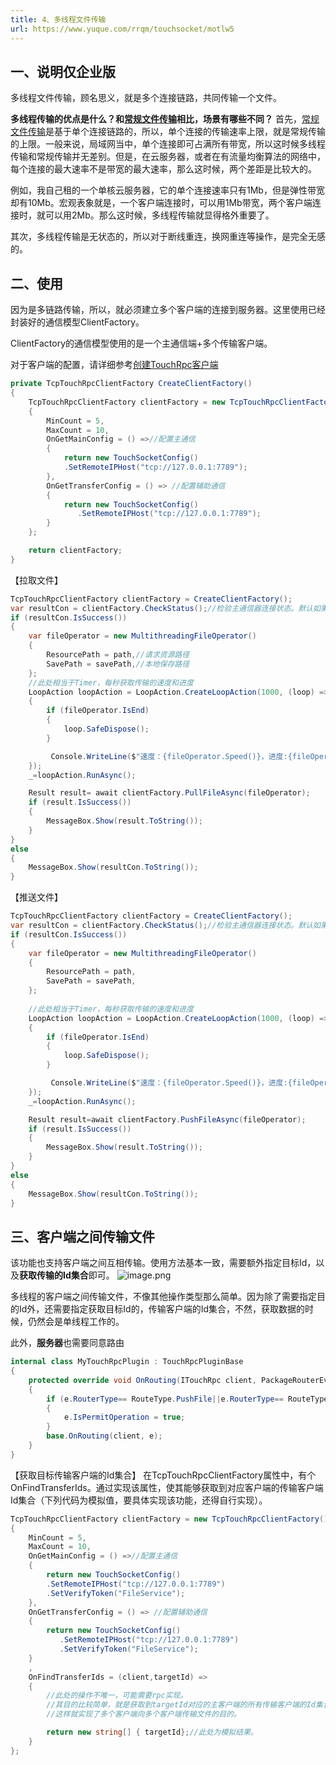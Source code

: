 ```yaml
---
title: 4、多线程文件传输
url: https://www.yuque.com/rrqm/touchsocket/motlw5
---
```


<a name="TXjhF"></a>

## 一、说明仅企业版

多线程文件传输，顾名思义，就是多个连接链路，共同传输一个文件。

**多线程传输的优点是什么？和**[**常规文件传输**](2、传输文件.md)**相比，场景有哪些不同？**
首先，[常规文件传输](2、传输文件.md)是基于单个连接链路的，所以，单个连接的传输速率上限，就是常规传输的上限。一般来说，局域网当中，单个连接即可占满所有带宽，所以这时候多线程传输和常规传输并无差别。但是，在云服务器，或者在有流量均衡算法的网络中，每个连接的最大速率不是带宽的最大速率，那么这时候，两个差距是比较大的。

例如，我自己租的一个单核云服务器，它的单个连接速率只有1Mb，但是弹性带宽却有10Mb。宏观表象就是，一个客户端连接时，可以用1Mb带宽，两个客户端连接时，就可以用2Mb。那么这时候，多线程传输就显得格外重要了。

其次，多线程传输是无状态的，所以对于断线重连，换网重连等操作，是完全无感的。

<a name="qLp3q"></a>

## 二、使用

因为是多链路传输，所以，就必须建立多个客户端的连接到服务器。这里使用已经封装好的通信模型ClientFactory。

ClientFactory的通信模型使用的是一个主通信端+多个传输客户端。

对于客户端的配置，请详细参考[创建TouchRpc客户端](<..\7.3 创建TouchRpc客户端.md>)

```csharp
private TcpTouchRpcClientFactory CreateClientFactory()
{
    TcpTouchRpcClientFactory clientFactory = new TcpTouchRpcClientFactory()
    {
        MinCount = 5,
        MaxCount = 10,
        OnGetMainConfig = () =>//配置主通信
        {
            return new TouchSocketConfig()
            .SetRemoteIPHost("tcp://127.0.0.1:7789");
        },
        OnGetTransferConfig = () => //配置辅助通信
        {
            return new TouchSocketConfig()
               .SetRemoteIPHost("tcp://127.0.0.1:7789");
        }
    };

    return clientFactory;
}
```

【拉取文件】

```csharp
TcpTouchRpcClientFactory clientFactory = CreateClientFactory();
var resultCon = clientFactory.CheckStatus();//检验主通信器连接状态。默认如果没有连接，则会建立。
if (resultCon.IsSuccess())
{
    var fileOperator = new MultithreadingFileOperator()
    {
        ResourcePath = path,//请求资源路径
        SavePath = savePath,//本地保存路径
    };
    //此处相当于Timer，每秒获取传输的速度和进度
	LoopAction loopAction = LoopAction.CreateLoopAction(1000, (loop) => 
	{
   	    if (fileOperator.IsEnd)
    	{
       	    loop.SafeDispose();
   	    }

   	     Console.WriteLine($"速度：{fileOperator.Speed()}，进度:{fileOperator.Progress}");
	});
	_=loopAction.RunAsync();

    Result result= await clientFactory.PullFileAsync(fileOperator);
    if (result.IsSuccess())
    {
        MessageBox.Show(result.ToString());
    }
}
else
{
    MessageBox.Show(resultCon.ToString());
}

```

【推送文件】

```csharp
TcpTouchRpcClientFactory clientFactory = CreateClientFactory();
var resultCon = clientFactory.CheckStatus();//检验主通信器连接状态。默认如果没有连接，则会建立。
if (resultCon.IsSuccess())
{
    var fileOperator = new MultithreadingFileOperator()
    {
        ResourcePath = path,
        SavePath = savePath,
    };
    
    //此处相当于Timer，每秒获取传输的速度和进度
	LoopAction loopAction = LoopAction.CreateLoopAction(1000, (loop) => 
	{
   	    if (fileOperator.IsEnd)
    	{
       	    loop.SafeDispose();
   	    }

   	     Console.WriteLine($"速度：{fileOperator.Speed()}，进度:{fileOperator.Progress}");
	});
	_=loopAction.RunAsync();

    Result result=await clientFactory.PushFileAsync(fileOperator);
    if (result.IsSuccess())
    {
        MessageBox.Show(result.ToString());
    }
}
else
{
    MessageBox.Show(resultCon.ToString());
}
```

<a name="SPTXq"></a>

## 三、客户端之间传输文件

该功能也支持客户端之间互相传输。使用方法基本一致，需要额外指定目标Id，以及**获取传输的Id集合**即可。
![image.png](..\\..\assets\motlw5\1672404435016-c1aba294-48f4-470d-b25a-5616062822e6.png)

多线程的客户端之间传输文件，不像其他操作类型那么简单。因为除了需要指定目的Id外，还需要指定获取目标Id的，传输客户端的Id集合，不然，获取数据的时候，仍然会是单线程工作的。

此外，**服务器**也需要同意路由

```csharp
internal class MyTouchRpcPlugin : TouchRpcPluginBase
{
    protected override void OnRouting(ITouchRpc client, PackageRouterEventArgs e)
    {
        if (e.RouterType== RouteType.PushFile||e.RouterType== RouteType.PullFile)
        {
            e.IsPermitOperation = true;
        }
        base.OnRouting(client, e);
    }
}
```

【获取目标传输客户端的Id集合】
在TcpTouchRpcClientFactory属性中，有个OnFindTransferIds。通过实现该属性，使其能够获取到对应客户端的传输客户端Id集合（下列代码为模拟值，要具体实现该功能，还得自行实现）。

```csharp
TcpTouchRpcClientFactory clientFactory = new TcpTouchRpcClientFactory()
{
    MinCount = 5,
    MaxCount = 10,
    OnGetMainConfig = () =>//配置主通信
    {
        return new TouchSocketConfig()
        .SetRemoteIPHost("tcp://127.0.0.1:7789")
        .SetVerifyToken("FileService");
    },
    OnGetTransferConfig = () => //配置辅助通信
    {
        return new TouchSocketConfig()
           .SetRemoteIPHost("tcp://127.0.0.1:7789")
           .SetVerifyToken("FileService");
    }
    ,
    OnFindTransferIds = (client,targetId) => 
    {
        //此处的操作不唯一，可能需要rpc实现。
        //其目的比较简单，就是获取到targetId对应的主客户端的所有传输客户端的Id集合。
        //这样就实现了多个客户端向多个客户端传输文件的目的。

        return new string[] { targetId};//此处为模拟结果。
    }
};
```
